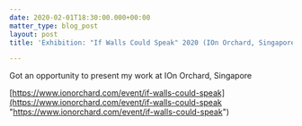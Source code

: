 ```yaml
---
date: 2020-02-01T18:30:00.000+00:00
matter_type: blog_post
layout: post
title: 'Exhibition: "If Walls Could Speak" 2020 (IOn Orchard, Singapore)'

---
```

Got an opportunity to present my work at IOn Orchard, Singapore

[https://www.ionorchard.com/event/if-walls-could-speak](https://www.ionorchard.com/event/if-walls-could-speak "https://www.ionorchard.com/event/if-walls-could-speak")


